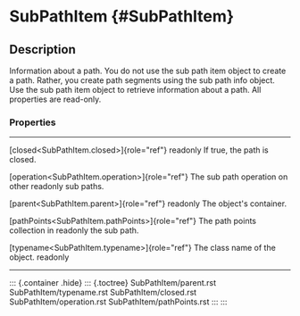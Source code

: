 SubPathItem {#SubPathItem}
===========

Description
-----------

Information about a path. You do not use the sub path item object to
create a path. Rather, you create path segments using the sub path info
object. Use the sub path item object to retrieve information about a
path. All properties are read-only.

### Properties

  ---------------------------------------------------- --------------------------------
  [closed\<SubPathItem.closed\>]{role="ref"} readonly  If true, the path is closed.

  [operation\<SubPathItem.operation\>]{role="ref"}     The sub path operation on other
  readonly                                             sub paths.

  [parent\<SubPathItem.parent\>]{role="ref"} readonly  The object\'s container.

  [pathPoints\<SubPathItem.pathPoints\>]{role="ref"}   The path points collection in
  readonly                                             the sub path.

  [typename\<SubPathItem.typename\>]{role="ref"}       The class name of the object.
  readonly                                             
  ---------------------------------------------------- --------------------------------

::: {.container .hide}
::: {.toctree}
SubPathItem/parent.rst SubPathItem/typename.rst SubPathItem/closed.rst
SubPathItem/operation.rst SubPathItem/pathPoints.rst
:::
:::
